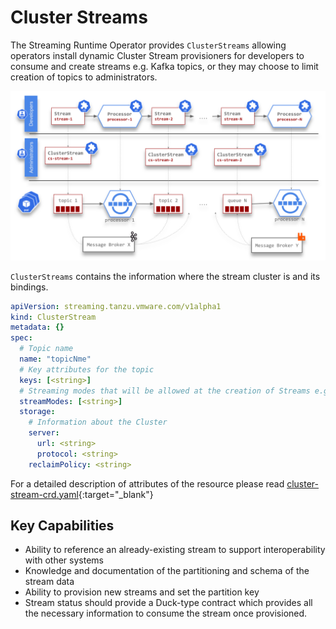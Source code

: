 # Cluster Streams

The Streaming Runtime Operator provides `ClusterStreams` allowing operators install dynamic Cluster Stream provisioners for developers to consume and create streams e.g. Kafka topics, or they may choose to limit creation of topics to administrators.

![Cluster Streams](./clusterstream-stream-relationship.svg)

`ClusterStreams` contains the information where the stream cluster is and its bindings.

```yaml
apiVersion: streaming.tanzu.vmware.com/v1alpha1
kind: ClusterStream
metadata: {}
spec:
  # Topic name
  name: "topicNme"
  # Key attributes for the topic
  keys: [<string>]
  # Streaming modes that will be allowed at the creation of Streams e.g. read, write
  streamModes: [<string>]
  storage:
    # Information about the Cluster
    server:
      url: <string>
      protocol: <string>
    reclaimPolicy: <string>
```

For a detailed description of attributes of the resource please read [cluster-stream-crd.yaml](https://github.com/vmware-tanzu/streaming-runtimes/blob/main/streaming-runtime-operator/crds/cluster-stream-crd.yaml){:target="_blank"}

## Key Capabilities

- Ability to reference an already-existing stream to support interoperability with other systems
- Knowledge and documentation of the partitioning and schema of the stream data
- Ability to provision new streams and set the partition key
- Stream status should provide a Duck-type contract which provides all the necessary information to consume the stream once provisioned.
